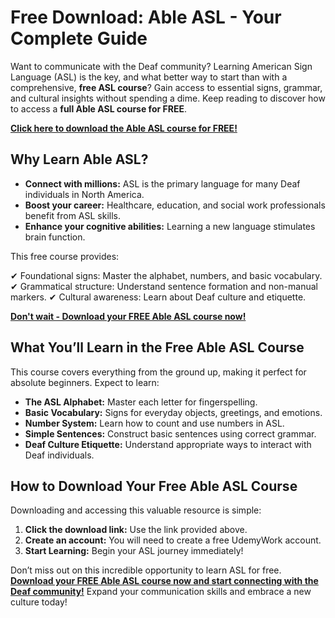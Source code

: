 # Free Download: Able ASL - Your Complete Guide

Want to communicate with the Deaf community? Learning American Sign Language (ASL) is the key, and what better way to start than with a comprehensive, **free ASL course**? Gain access to essential signs, grammar, and cultural insights without spending a dime. Keep reading to discover how to access a **full Able ASL course for FREE**.

[**Click here to download the Able ASL course for FREE!**](https://udemywork.com/able-asl)

## Why Learn Able ASL?

*   **Connect with millions:** ASL is the primary language for many Deaf individuals in North America.
*   **Boost your career:** Healthcare, education, and social work professionals benefit from ASL skills.
*   **Enhance your cognitive abilities:** Learning a new language stimulates brain function.

This free course provides:

✔ Foundational signs: Master the alphabet, numbers, and basic vocabulary.
✔ Grammatical structure: Understand sentence formation and non-manual markers.
✔ Cultural awareness: Learn about Deaf culture and etiquette.

[**Don't wait - Download your FREE Able ASL course now!**](https://udemywork.com/able-asl)

## What You’ll Learn in the Free Able ASL Course

This course covers everything from the ground up, making it perfect for absolute beginners. Expect to learn:

*   **The ASL Alphabet:** Master each letter for fingerspelling.
*   **Basic Vocabulary:** Signs for everyday objects, greetings, and emotions.
*   **Number System:** Learn how to count and use numbers in ASL.
*   **Simple Sentences:** Construct basic sentences using correct grammar.
*   **Deaf Culture Etiquette:** Understand appropriate ways to interact with Deaf individuals.

## How to Download Your Free Able ASL Course

Downloading and accessing this valuable resource is simple:

1.  **Click the download link:** Use the link provided above.
2.  **Create an account:** You will need to create a free UdemyWork account.
3.  **Start Learning:** Begin your ASL journey immediately!

Don’t miss out on this incredible opportunity to learn ASL for free. **[Download your FREE Able ASL course now and start connecting with the Deaf community!](https://udemywork.com/able-asl)** Expand your communication skills and embrace a new culture today!
